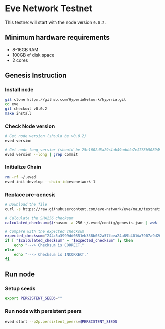 # Eve Network Testnet

This testnet will start with the node version `0.0.2`.

## Minimum hardware requirements

- 8-16GB RAM
- 100GB of disk space
- 2 cores

## Genesis Instruction

### Install node

```bash
git clone https://github.com/HyperiaNetwork/hyperia.git
cd eve
git checkout v0.0.2
make install
```

### Check Node version

```bash
# Get node version (should be v0.0.2)
eved version

# Get node long version (should be 25e1602d5a29e4ab49addda7e4178b50894999df)
eved version --long | grep commit
```

### Initialize Chain

```bash
rm -rf ~/.eved
eved init develop --chain-id=evenetwork-1
```

### Replace pre-genesis

```bash
# Download the file
curl -s https://raw.githubusercontent.com/eve-network/eve/main/testnets/genesis.json > ~/.eved/config/genesis.json

# Calculate the SHA256 checksum
calculated_checksum=$(shasum -a 256 ~/.eved/config/genesis.json | awk '{ print $1 }')

# Compare with the expected checksum
expected_checksum="244d5a3999dd0851eb338b032a57fbea24a89b4016a7907a9d20c2045c689857"
if [ "$calculated_checksum" = "$expected_checksum" ]; then
    echo "---> Checksum is CORRECT."
else
    echo "---> Checksum is INCORRECT."
fi
```

## Run node

### Setup seeds

```bash
export PERSISTENT_SEEDS=""
```

### Run node with persistent peers

```bash
eved start --p2p.persistent_peers=$PERSISTENT_SEEDS
```
